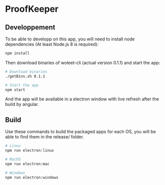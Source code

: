 # ProofKeeper

## Developpement

To be able to developp on this app, you will need to install node dependencies (At least Node.js 8 is required):

``` bash
npm install
```

Then download binaries of woleet-cli (actual version 0.1.1) and start the app:

``` bash
# Download binaries
./getBins.sh 0.1.1

# Start the app
npm start
```

And the app will be available in a electron window with live refresh after the build by angular.

## Build

Use these commands to build the packaged apps for each OS, you will be able to find them in the release/ folder.

``` bash
# Linux
npm run electron:linux

# MacOS
npm run electron:mac

# Windows
npm run electron:windows
```